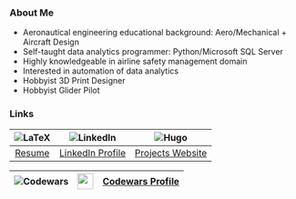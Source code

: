 ### About Me 

- Aeronautical engineering educational background: Aero/Mechanical + Aircraft Design
- Self-taught data analytics programmer: Python/Microsoft SQL Server
- Highly knowledgeable in airline safety management domain
- Interested in automation of data analytics
- Hobbyist 3D Print Designer
- Hobbyist Glider Pilot

### Links

 ![LaTeX](https://img.shields.io/badge/latex-%23008080.svg?style=for-the-badge&logo=latex&logoColor=white)|  ![LinkedIn](https://img.shields.io/badge/linkedin-%230077B5.svg?style=for-the-badge&logo=linkedin&logoColor=white) |  ![Hugo](https://img.shields.io/badge/Hugo-black.svg?style=for-the-badge&logo=Hugo) 
| :--------: | :----------: | :----------: |
 [Resume](https://github.com/Filpill/LaTeX/blob/main/cv/filip-livancic-cv.pdf) | [LinkedIn Profile](https://www.linkedin.com/in/filip-livancic/) |  [Projects Website](https://filpill.github.io/) 
 
   ![Codewars](https://img.shields.io/badge/Codewars-B1361E?style=for-the-badge&logo=codewars&logoColor=grey) | <div id="header" align="left"> <img src="https://www.codewars.com/users/Filpill/badges/small" height="28"/> </div> | [Codewars Profile](https://www.codewars.com/users/Filpill/) 
| :--------: | :----------: | :----------: |

